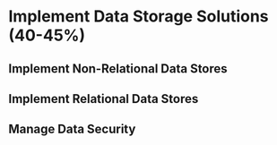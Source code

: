 # Implement Data Storage Solutions (40-45%)

## Implement Non-Relational Data Stores

## Implement Relational Data Stores

## Manage Data Security
